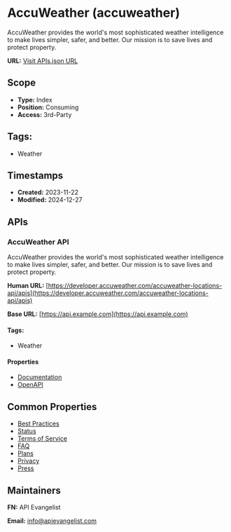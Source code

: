# AccuWeather (accuweather)

AccuWeather provides the world's most sophisticated weather intelligence to
make lives simpler, safer, and better. Our mission is to save lives and
protect property.

**URL:** [Visit APIs.json URL](
https://raw.githubusercontent.com/api-search/weather/main/_apis/accuweather/apis.md)

## Scope

- **Type:** Index 
- **Position:** Consuming 
- **Access:** 3rd-Party 

## Tags:

 - Weather

## Timestamps

- **Created:** 2023-11-22 
- **Modified:** 2024-12-27 

## APIs

### AccuWeather API
AccuWeather provides the world's most sophisticated weather intelligence
to make lives simpler, safer, and better. Our mission is to save lives and
protect property.

**Human URL:** [https://developer.accuweather.com/accuweather-locations-api/apis](https://developer.accuweather.com/accuweather-locations-api/apis)

**Base URL:** [https://api.example.com](https://api.example.com)


#### Tags:

 - Weather

#### Properties

- [Documentation](https://developer.accuweather.com/accuweather-locations-api/apis)
- [OpenAPI](openapi/accuweather-openapi-original.yml)

## Common Properties

- [Best Practices](https://developer.accuweather.com/best-practices)
- [Status](https://status.accuweather.com/)
- [Terms of Service](https://developer.accuweather.com/legal)
- [FAQ](https://developer.accuweather.com/faq-page)
- [Plans](https://developer.accuweather.com/packages)
- [Privacy](http://www.accuweather.com/en/privacy)
- [Press](http://www.accuweather.com/en/press)

## Maintainers

**FN:** API Evangelist

**Email:** info@apievangelist.com

